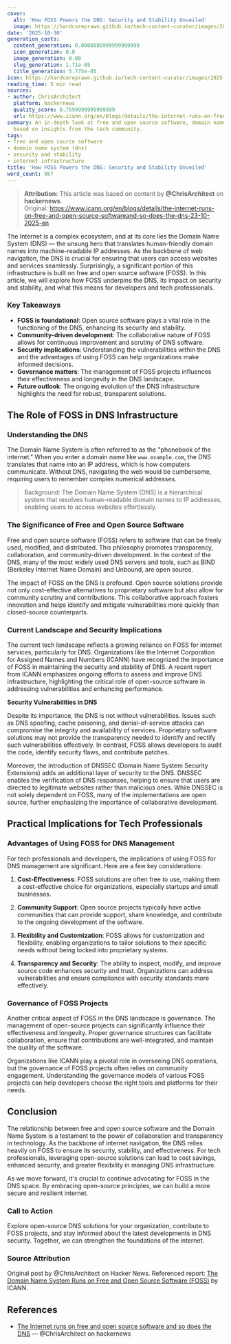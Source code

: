 ```yaml
---
cover:
  alt: 'How FOSS Powers the DNS: Security and Stability Unveiled'
  image: https://hardcoreprawn.github.io/tech-content-curator/images/2025-10-30-foss-powers-dns-security-stability.png
date: '2025-10-30'
generation_costs:
  content_generation: 0.0008885999999999999
  icon_generation: 0.0
  image_generation: 0.08
  slug_generation: 1.71e-05
  title_generation: 5.775e-05
icon: https://hardcoreprawn.github.io/tech-content-curator/images/2025-10-30-foss-powers-dns-security-stability-icon.png
reading_time: 5 min read
sources:
- author: ChrisArchitect
  platform: hackernews
  quality_score: 0.7599999999999999
  url: https://www.icann.org/en/blogs/details/the-internet-runs-on-free-and-open-source-softwareand-so-does-the-dns-23-10-2025-en
summary: An in-depth look at free and open source software, domain name system (dns)
  based on insights from the tech community.
tags:
- free and open source software
- domain name system (dns)
- security and stability
- internet infrastructure
title: 'How FOSS Powers the DNS: Security and Stability Unveiled'
word_count: 957
---
```


> **Attribution:** This article was based on content by **@ChrisArchitect** on **hackernews**.  
> Original: https://www.icann.org/en/blogs/details/the-internet-runs-on-free-and-open-source-softwareand-so-does-the-dns-23-10-2025-en

The Internet is a complex ecosystem, and at its core lies the Domain Name System (DNS) — the unsung hero that translates human-friendly domain names into machine-readable IP addresses. As the backbone of web navigation, the DNS is crucial for ensuring that users can access websites and services seamlessly. Surprisingly, a significant portion of this infrastructure is built on free and open source software (FOSS). In this article, we will explore how FOSS underpins the DNS, its impact on security and stability, and what this means for developers and tech professionals.

### Key Takeaways
- **FOSS is foundational**: Open source software plays a vital role in the functioning of the DNS, enhancing its security and stability.
- **Community-driven development**: The collaborative nature of FOSS allows for continuous improvement and scrutiny of DNS software.
- **Security implications**: Understanding the vulnerabilities within the DNS and the advantages of using FOSS can help organizations make informed decisions.
- **Governance matters**: The management of FOSS projects influences their effectiveness and longevity in the DNS landscape.
- **Future outlook**: The ongoing evolution of the DNS infrastructure highlights the need for robust, transparent solutions.

## The Role of FOSS in DNS Infrastructure

### Understanding the DNS

The Domain Name System is often referred to as the "phonebook of the internet." When you enter a domain name like `www.example.com`, the DNS translates that name into an IP address, which is how computers communicate. Without DNS, navigating the web would be cumbersome, requiring users to remember complex numerical addresses.

> Background: The Domain Name System (DNS) is a hierarchical system that resolves human-readable domain names to IP addresses, enabling users to access websites effortlessly.

### The Significance of Free and Open Source Software

Free and open source software (FOSS) refers to software that can be freely used, modified, and distributed. This philosophy promotes transparency, collaboration, and community-driven development. In the context of the DNS, many of the most widely used DNS servers and tools, such as BIND (Berkeley Internet Name Domain) and Unbound, are open source. 

The impact of FOSS on the DNS is profound. Open source solutions provide not only cost-effective alternatives to proprietary software but also allow for community scrutiny and contributions. This collaborative approach fosters innovation and helps identify and mitigate vulnerabilities more quickly than closed-source counterparts. 

### Current Landscape and Security Implications

The current tech landscape reflects a growing reliance on FOSS for internet services, particularly for DNS. Organizations like the Internet Corporation for Assigned Names and Numbers (ICANN) have recognized the importance of FOSS in maintaining the security and stability of DNS. A recent report from ICANN emphasizes ongoing efforts to assess and improve DNS infrastructure, highlighting the critical role of open-source software in addressing vulnerabilities and enhancing performance.

**Security Vulnerabilities in DNS**

Despite its importance, the DNS is not without vulnerabilities. Issues such as DNS spoofing, cache poisoning, and denial-of-service attacks can compromise the integrity and availability of services. Proprietary software solutions may not provide the transparency needed to identify and rectify such vulnerabilities effectively. In contrast, FOSS allows developers to audit the code, identify security flaws, and contribute patches. 

Moreover, the introduction of DNSSEC (Domain Name System Security Extensions) adds an additional layer of security to the DNS. DNSSEC enables the verification of DNS responses, helping to ensure that users are directed to legitimate websites rather than malicious ones. While DNSSEC is not solely dependent on FOSS, many of the implementations are open source, further emphasizing the importance of collaborative development.

## Practical Implications for Tech Professionals

### Advantages of Using FOSS for DNS Management

For tech professionals and developers, the implications of using FOSS for DNS management are significant. Here are a few key considerations:

1. **Cost-Effectiveness**: FOSS solutions are often free to use, making them a cost-effective choice for organizations, especially startups and small businesses.
   
2. **Community Support**: Open source projects typically have active communities that can provide support, share knowledge, and contribute to the ongoing development of the software.
   
3. **Flexibility and Customization**: FOSS allows for customization and flexibility, enabling organizations to tailor solutions to their specific needs without being locked into proprietary systems.

4. **Transparency and Security**: The ability to inspect, modify, and improve source code enhances security and trust. Organizations can address vulnerabilities and ensure compliance with security standards more effectively.

### Governance of FOSS Projects

Another critical aspect of FOSS in the DNS landscape is governance. The management of open-source projects can significantly influence their effectiveness and longevity. Proper governance structures can facilitate collaboration, ensure that contributions are well-integrated, and maintain the quality of the software. 

Organizations like ICANN play a pivotal role in overseeing DNS operations, but the governance of FOSS projects often relies on community engagement. Understanding the governance models of various FOSS projects can help developers choose the right tools and platforms for their needs.

## Conclusion

The relationship between free and open source software and the Domain Name System is a testament to the power of collaboration and transparency in technology. As the backbone of internet navigation, the DNS relies heavily on FOSS to ensure its security, stability, and effectiveness. For tech professionals, leveraging open-source solutions can lead to cost savings, enhanced security, and greater flexibility in managing DNS infrastructure.

As we move forward, it's crucial to continue advocating for FOSS in the DNS space. By embracing open-source principles, we can build a more secure and resilient internet. 

### Call to Action

Explore open-source DNS solutions for your organization, contribute to FOSS projects, and stay informed about the latest developments in DNS security. Together, we can strengthen the foundations of the internet.

### Source Attribution

Original post by @ChrisArchitect on Hacker News. Referenced report: [The Domain Name System Runs on Free and Open Source Software (FOSS)](https://itp.cdn.icann.org/en/files/security-and-stability-advisory-committee-ssac-reports/sac132-25-09-2025-en.pdf) by ICANN.

## References

- [The Internet runs on free and open source software and so does the DNS](https://www.icann.org/en/blogs/details/the-internet-runs-on-free-and-open-source-softwareand-so-does-the-dns-23-10-2025-en) — @ChrisArchitect on hackernews
